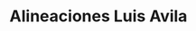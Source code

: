 ---
title: "Alineaciones Luis Avila"
url: /barrios-unidos/alineaciones-luis-avila/
shop: reparación de automóviles
---